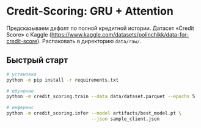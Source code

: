# Credit-Scoring: GRU + Attention

Предсказываем дефолт по полной кредитной истории. Датасет «Credit Score» с Kaggle (https://www.kaggle.com/datasets/polinchikk/data-for-credit-score). Распаковать в директорию `data/raw/`.

## Быстрый старт

```bash
# установка
python -m pip install -r requirements.txt

# обучение
python -m credit_scoring.train --data data/dataset.parquet --epochs 5

# инференс
python -m credit_scoring.infer --model artifacts/best_model.pt \
                               --json sample_client.json
